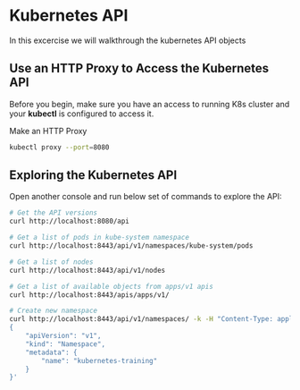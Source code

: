 # Kubernetes API

In this excercise we will walkthrough the kubernetes API objects

## Use an HTTP Proxy to Access the Kubernetes API

Before you begin, make sure you have an access to running K8s cluster and your **kubectl** is configured to access it.

Make an HTTP Proxy

```bash
kubectl proxy --port=8080
```

## Exploring the Kubernetes API

Open another console and run below set of commands to explore the API:

```bash
# Get the API versions
curl http://localhost:8080/api

# Get a list of pods in kube-system namespace
curl http://localhost:8443/api/v1/namespaces/kube-system/pods

# Get a list of nodes
curl http://localhost:8443/api/v1/nodes

# Get a list of available objects from apps/v1 apis
curl http://localhost:8443/apis/apps/v1/

# Create new namespace
curl http://localhost:8443/api/v1/namespaces/ -k -H "Content-Type: application/json" -XPOST -d '
{
    "apiVersion": "v1",
    "kind": "Namespace",
    "metadata": {
        "name": "kubernetes-training"
    }
}'
```
